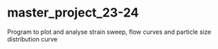 # master_project_23-24
Program to plot and analyse strain sweep, flow curves and particle size distribution curve
